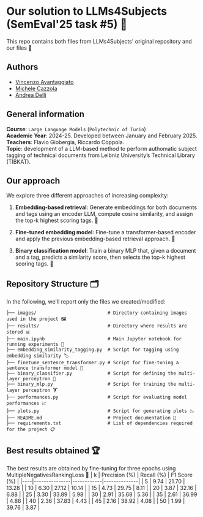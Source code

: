 # Our solution to LLMs4Subjects (SemEval'25 task #5) 🚀
This repo contains both files from LLMs4Subjects' original repository and our files 📂

## Authors
- [Vincenzo Avantaggiato](https://github.com/VincenzoAvantaggiato)
- [Michele Cazzola](https://github.com/MicheleCazzola)
- [Andrea Delli](https://github.com/RonPlusSign)

## General information
**Course**: `Large Language Models` (`Polytechnic of Turin`)  
**Academic Year**: 2024-25. Developed between January and February 2025.  
**Teachers**: Flavio Giobergia, Riccardo Coppola.  
**Topic**: development of a LLM-based method to perform authomatic subject tagging of technical documents from Leibniz University’s Technical Library (TIBKAT).  

## Our approach
We explore three different approaches of increasing complexity:

1. **Embedding-based retrieval**: Generate embeddings for both documents and tags using an encoder LLM, compute cosine similarity, and assign the top-k highest scoring tags. 🧩

2. **Fine-tuned embedding model**: Fine-tune a transformer-based encoder and apply the previous embedding-based retrieval approach. 🔧

3. **Binary classification model**: Train a binary MLP that, given a document and a tag, predicts a similarity score, then selects the top-k highest scoring tags. 🧠

## Repository Structure 🗂️
In the following, we'll report only the files we created/modified:

```
├── images/                          # Directory containing images used in the project 🖼️
├── results/                         # Directory where results are stored 📊
├── main.ipynb                       # Main Jupyter notebook for running experiments 📓
├── embedding_similarity_tagging.py  # Script for tagging using embedding similarity 🏷️
├── finetune_sentence_transformer.py # Script for fine-tuning a sentence transformer model 🔧
├── binary_classifier.py             # Script for defining the multi-layer perceptron 🧠
├── binary_mlp.py                    # Script for training the multi-layer perceptron 🏋️
├── performances.py                  # Script for evaluating model performances 📈
├── plots.py                         # Script for generating plots 📉
├── README.md                        # Project documentation 📃
├── requirements.txt                 # List of dependencies required for the project 📋
```

## Best results obtained 🏆
The best results are obtained by fine-tuning for three epochs using MultipleNegativesRankingLoss 🔄
| k  | Precision (%) | Recall (%) | F1 Score (%) |
|----|---------------|------------|--------------|
| 5  | 9.74          | 21.70      | 13.28        |
| 10 | 6.30          | 27.12      | 10.14        |
| 15 | 4.73          | 29.75      | 8.11         |
| 20 | 3.87          | 32.16      | 6.88         |
| 25 | 3.30          | 33.89      | 5.98         |
| 30 | 2.91          | 35.68      | 5.36         |
| 35 | 2.61          | 36.99      | 4.86         |
| 40 | 2.36          | 37.83      | 4.43         |
| 45 | 2.16          | 38.92      | 4.08         |
| 50 | 1.99          | 39.76      | 3.87         |
